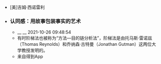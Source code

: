 - [美]吉姆·西诺雷利
- ### 认同感：用故事包装事实的艺术
    - __ __ 2021-10-26 09:48:54
    - 有时阶梯法也被称为“方法—目的链分析法”，阶梯法是由托马斯·雷诺兹（Thomas Reynolds）和乔纳森·古特曼（Jonathan Gutman）这两位大学教授发明的。
    - 来自得到App
